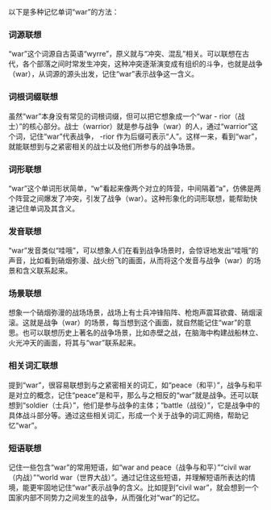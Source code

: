 以下是多种记忆单词“war”的方法：

### 词源联想
“war”这个词源自古英语“wyrre”，原义就与“冲突、混乱”相关。可以联想在古代，各个部落之间时常发生冲突，这种冲突逐渐演变成有组织的斗争，也就是战争（war），从词源的源头出发，记住“war”表示战争这一含义。

### 词根词缀联想
虽然“war”本身没有常见的词根词缀，但可以把它想象成一个“war - rior（战士）”的核心部分。战士（warrior）就是参与战争（war）的人，通过“warrior”这个词，记住“war”代表战争， -rior 作为后缀可表示“人”。这样一来，看到“war”，就能联想到与之紧密相关的战士以及他们所参与的战争场景。

### 词形联想
“war”这个单词形状简单，“w”看起来像两个对立的阵营，中间隔着“a”，仿佛是两个阵营之间爆发了冲突，引发了战争（war）。这种形象化的词形联想，能帮助快速记住单词及其含义。

### 发音联想
“war”发音类似“哇哦”，可以想象人们在看到战争场景时，会惊讶地发出“哇哦”的声音，比如看到硝烟弥漫、战火纷飞的画面，从而将这个发音与战争（war）的场景和含义联系起来。

### 场景联想
想象一个硝烟弥漫的战场场景，战场上有士兵冲锋陷阵、枪炮声震耳欲聋、硝烟滚滚。这就是战争（war）的场景，每当想到这个画面，就自然能记住“war”的意思。也可以联想历史上著名的战争场景，比如赤壁之战，在脑海中构建战船林立、火光冲天的画面，将其与“war”联系起来。

### 相关词汇联想
提到“war”，很容易联想到与之紧密相关的词汇，如“peace（和平）”，战争与和平是对立的概念，记住“peace”是和平，那么与之相反的“war”就是战争。还可以联想到“soldier（士兵）”，他们是参与战争的主体；“battle（战役）”，它是战争中的具体战斗部分等。通过这些相关词汇，形成一个关于战争的词汇网络，帮助记忆“war”。

### 短语联想
记住一些包含“war”的常用短语，如“war and peace（战争与和平）”“civil war（内战）”“world war（世界大战）”。通过记住这些短语，并理解短语所表达的情境，能更牢固地记住“war”表示战争的含义。比如提到“civil war”，就会想到一个国家内部不同势力之间发生的战争，从而强化对“war”的记忆。 